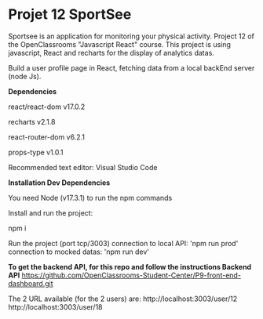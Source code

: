 # Projet 12 SportSee
Sportsee is an application for monitoring your physical activity. Project 12 of the OpenClassrooms "Javascript React" course.
This project is using javascript, React and recharts for the display of analytics datas.

Build a user profile page in React, fetching data from a local backEnd server (node Js).

**Dependencies**

react/react-dom v17.0.2

recharts v2.1.8

react-router-dom v6.2.1

props-type v1.0.1

Recommended text editor: Visual Studio Code

**Installation Dev Dependencies**

You need Node (v17.3.1) to run the npm commands

Install and run the project:

npm i

Run the project (port tcp/3003)
connection to local API: 'npm run prod'
connection to mocked datas: 'npm run dev'

**To get the backend API, for this repo and follow the instructions Backend API**
 https://github.com/OpenClassrooms-Student-Center/P9-front-end-dashboard.git

The 2 URL available (for the 2 users) are: 
http://localhost:3003/user/12 
http://localhost:3003/user/18